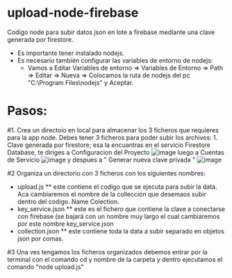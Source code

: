 # upload-node-firebase
Codigo node para subir datos json en lote a firebase mediante una clave generada por firestore.

* Es importante tener instalado nodejs.
* Es necesario también configurar las variables de entorno de nodejs:
  - Vamos a Editar Variables de entorno => Variables de Entorno => Path => Editar => Nueva => Colocamos la ruta de nodejs del pc "C:\Program Files\nodejs" y Aceptar.

# Pasos:

#1. Crea un directoio en local para almacenar los 3 ficheros que requieres para la app node.
Debes tener 3 ficheros para poder subir los archivos:
    1. Clave generada por firestore; esa la encuantras en el servicio Firestore Database, te diriges a Configuracion del Proyecto
    ![image](https://github.com/user-attachments/assets/4cb1e1b3-c769-45ea-9df7-eaa1cc6b82b1)
    luego a Cuentas de Servicio
    ![image](https://github.com/user-attachments/assets/8976c0bf-cbbe-4c05-96af-c821c8cf5277)
    y despues a  " Generar nueva clave privada "
    ![image](https://github.com/user-attachments/assets/d6555096-80e5-4c9f-b1e0-bfe5dbf7aaee)

#2 Organiza un directorio con 3 ficheros con los siguientes nombres:
- upload.js ** este contiene el codigo que se ejecuta para subir la data. Aca cambiaremos el nombre de la collección que desemaos subir dentro del codigo. Name Colection.
- key_service.json ** este es el fichero que contiene la clave a conectarse con firebase (se bajará con un nombre muy largo el cual cambiaremos por este nombre key_service.json
- collection.json ** este contiene toda la data a subir separado en objetos json por comas.

#3 Una ves tengamos los ficheros organizados debemos entrar por la terminal con el comando cd y nombre de la carpeta y dentro ejecutamos el comando "node upload.js"



   

